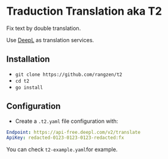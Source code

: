 # Traduction Translation aka T2

Fix text by double translation.

Use [DeepL](https://deepl.com) as translation services.

## Installation

* `git clone https://github.com/rangzen/t2`
* `cd t2`
* `go install`

## Configuration

* Create a `.t2.yaml` file configuration with:

```yaml
Endpoint: https://api-free.deepl.com/v2/translate
ApiKey: redacted-0123-0123-0123-redacted:fx
```
You can check `t2-example.yaml`for example.
